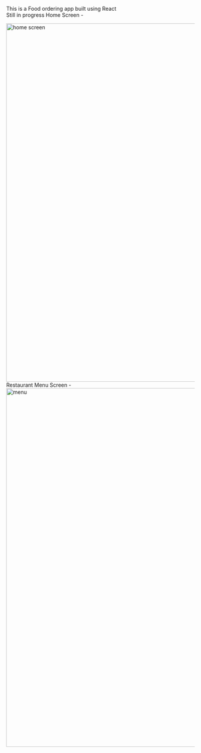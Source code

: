 This is a Food ordering app built using React
<br/>
Still in progress
Home Screen - 

<img width="958" alt="home screen" src="https://github.com/akshay161099/Food-ordering-app-using-react/assets/54402124/0b1ab3a4-fe3b-47db-868f-99354c80c5a9">
Restaurant Menu Screen - 

<img width="959" alt="menu " src="https://github.com/akshay161099/Food-ordering-app-using-react/assets/54402124/e78cb282-4d79-4e29-b093-71b6a4543674">
